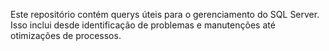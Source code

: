 
Este repositório contém querys úteis para o gerenciamento do SQL Server. Isso inclui desde identificação de problemas e manutenções até otimizações de processos.
